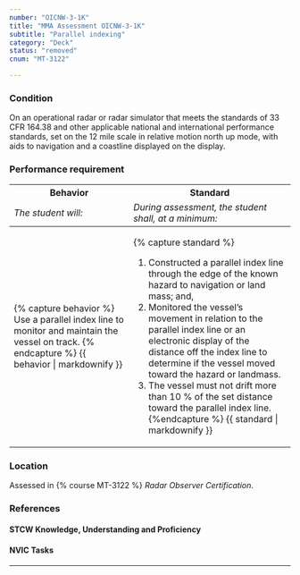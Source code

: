 ```yaml
---
number: "OICNW-3-1K"
title: "MMA Assessment OICNW-3-1K"
subtitle: "Parallel indexing"
category: "Deck"
status: "removed"
cnum: "MT-3122"

---
```

### Condition

On an operational radar or radar simulator that meets the standards of 33 CFR 164.38 and other applicable national and international performance standards, set on the 12 mile scale in relative motion north up mode, with aids to navigation and a coastline displayed on the display.

### Performance requirement 

<table width='100%' class='Guidelines'>
 <thead>
 <tr>
     <th class='thirty'>Behavior</th>
     <th class='seventy'>Standard</th>
 </tr>
 <tr>
     <td><em>The student will:</em></td>
     <td><em>During assessment, the student shall, at a minimum:</em></td>
 </tr>
 </thead>
 <tbody>
 

<tr><td>

{% capture behavior %}
Use a parallel index line to monitor and maintain the vessel on track.
{% endcapture %}
{{ behavior | markdownify }}

</td><td>

{% capture standard %}
1. Constructed a parallel index line through the edge of the known hazard to navigation or land mass; and,
2. Monitored the vessel’s movement in relation to the parallel index line or an electronic display of the distance off the index line to determine if the vessel moved toward the hazard or landmass.
3. The vessel must not drift more than 10 % of the set distance toward the parallel index line.
{%endcapture %}
{{ standard | markdownify }}

</td></tr>



 </tbody>
 </table>

### Location

Assessed in  {% course  MT-3122 %}  *Radar Observer Certification*.

### References

#### STCW Knowledge, Understanding and Proficiency


#### NVIC Tasks



***

